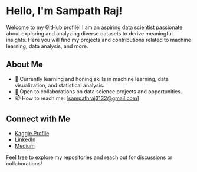 # Hello, I'm Sampath Raj!

Welcome to my GitHub profile! I am an aspiring data scientist passionate about exploring and analyzing diverse datasets to derive meaningful insights. Here you will find my projects and contributions related to machine learning, data analysis, and more.

## About Me

- 🌱 Currently learning and honing skills in machine learning, data visualization, and statistical analysis.
- 💼 Open to collaborations on data science projects and opportunities.
- 📫 How to reach me: [sampathraj3132@gmail.com]

## Connect with Me

- [Kaggle Profile](https://www.kaggle.com/sampathrajj)
- [LinkedIn](https://www.linkedin.com/in/sampath-raj-2515a21b0)
- [Medium](https://medium.com/@sampathrajj3)

Feel free to explore my repositories and reach out for discussions or collaborations!

